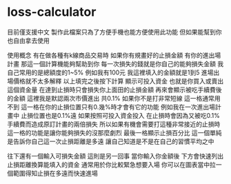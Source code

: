 # loss-calculator
目前僅支援中文
製作此檔案只為了方便手機也能方便使用此功能 但如果能幫到你也自由拿去使用

使用概念
  有在做各種有k線商品交易時 如果你有規畫好的止損金額 有你的進出場計畫 那這一個計算機能夠幫助到你
  每一次損失的錢就是你自己的能夠損失金額 我自己常用的是總額度的1~5% 例如我有100元 我這裡填入的金額就是1到5
  進場出場價格就不太多解釋
  以上填完之後按下計算
    顯示可投入資金 也就是你買入或賣出這個資金量 在達到止損時只會損失你上面田的止損金額
    再來會顯示被吃手續費後的金額 這裡我是默認兩次市價進出 共0.1% 如果你不是打非常短線 這一格通常用不到
    這一格在你的止損位置只有0.幾%時才會有它的功能
      例如我在一次進出場計畫中 止損位置也是0.1%遠 如果按照可投入資金投入 在止損時會因為又被吃0.1%手續費而造成原訂計畫的兩倍損失
      所以如果有機會需要打這種非常接近的止損時 這一格的功能是讓你能夠損失的沒那麼劇烈
    最後一格顯示止損百分比 這一個單純是告訴你自己這一次止損距離是多遠 讓自己知道是不是在自己的習慣平均之中

  往下還有一個輸入可損失金額 這則是另一回事
  當你輸入你金額後 下方會快速列出止損距離換算能填入的資金 通常用於你比較緊急想要入場 你可以在圖表當中拉一個範圍得知止損在多遠而快速進場
